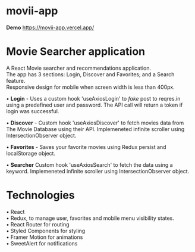 # movii-app

**Demo**
https://movii-app.vercel.app/

# **Movie Searcher application**

A  React Movie searcher and recommendations application.
<br>
The app has 3 sections: Login, Discover and Favorites; and a Search feature.
<br>
Responsive design for mobile when screen width is less than 400px.

• **Login** - Uses a custom hook 'useAxiosLogin' to _fake_ post to reqres.in using a predefined user and password.
The API call will return a token if login was successful.

• **Discover** - Custom hook 'useAxiosDiscover' to fetch movies data from The Movie Database using their API.
Implemeneted infinite scroller using IntersectionObserver object.

• **Favorites** - Saves your favorite movies using Redux persist and localStorage object.

• **Searcher**
Custom hook 'useAxiosSearch' to fetch the data using a keyword.
Implemeneted infinite scroller using IntersectionObserver object.

# **Technologies**

• React
<br>
• Redux, to manage user, favorites and mobile menu visibility states.
<br>
• React Router for routing
<br>
• Styled Components for styling
<br>
• Framer Motion for animations
<br>
• SweetAlert for notifications

